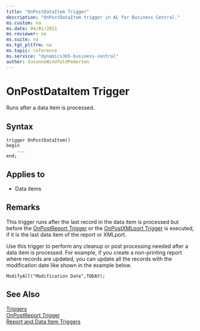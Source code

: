 ```yaml
---
title: "OnPostDataItem Trigger"
description: "OnPostDataItem trigger in AL for Business Central."
ms.custom: na
ms.date: 04/01/2021
ms.reviewer: na
ms.suite: na
ms.tgt_pltfrm: na
ms.topic: reference
ms.service: "dynamics365-business-central"
author: SusanneWindfeldPedersen
---
```


# OnPostDataItem Trigger

Runs after a data item is processed.  

## Syntax

```AL
trigger OnPostDataItem() 
begin
    ...
end;
```  

## Applies to  

- Data items  
  
## Remarks

This trigger runs after the last record in the data item is processed but before the [OnPostReport Trigger](devenv-onpostreport-trigger.md) or the [OnPostXMLport Trigger](devenv-onpostxmlport-trigger.md) is executed, if it is the last data item of the report or XMLport.  
  
Use this trigger to perform any cleanup or post processing needed after a data item is processed. For example, if you create a non-printing report where records are updated, you can update all the records with the modification date like shown in the example below.  
  
```AL
ModifyAll("Modification Date",TODAY);   
```  
  
## See Also

[Triggers](devenv-triggers.md)  
[OnPostReport Trigger](devenv-onpostreport-trigger.md)  
[Report and Data Item Triggers](devenv-report-and-data-item-triggers.md)  